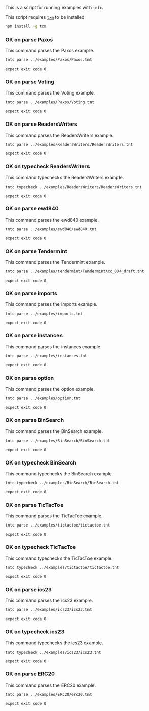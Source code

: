 This is a script for running examples with `tntc`.

This script requires [`txm`](https://www.npmjs.com/package/txm) to be
installed:

```sh
npm install -g txm
```

### OK on parse Paxos

This command parses the Paxos example.

<!-- !test program
tntc parse ../examples/Paxos/Paxos.tnt
-->

```sh
tntc parse ../examples/Paxos/Paxos.tnt
```

<!-- !test check Paxos -->
    expect exit code 0

### OK on parse Voting

This command parses the Voting example.

<!-- !test program
tntc parse ../examples/Paxos/Voting.tnt
-->

```sh
tntc parse ../examples/Paxos/Voting.tnt
```

<!-- !test check Voting -->
    expect exit code 0

### OK on parse ReadersWriters

This command parses the ReadersWriters example.

<!-- !test program
tntc parse ../examples/ReadersWriters/ReadersWriters.tnt
-->

```sh
tntc parse ../examples/ReadersWriters/ReadersWriters.tnt
```

<!-- !test check ReadersWriters -->
    expect exit code 0
    
### OK on typecheck ReadersWriters

This command typechecks the ReadersWriters example.

<!-- !test program
tntc typecheck ../examples/ReadersWriters/ReadersWriters.tnt
-->

```sh
tntc typecheck ../examples/ReadersWriters/ReadersWriters.tnt
```

<!-- !test check ReadersWriters - Types & Effects -->
    expect exit code 0
    

### OK on parse ewd840

This command parses the ewd840 example.

<!-- !test program
tntc parse ../examples/ewd840/ewd840.tnt
-->

```sh
tntc parse ../examples/ewd840/ewd840.tnt
```

<!-- !test check ewd840 -->
    expect exit code 0

### OK on parse Tendermint

This command parses the Tendermint example.

<!-- !test program
tntc parse ../examples/tendermint/TendermintAcc_004.tnt
-->

```sh
tntc parse ../examples/tendermint/TendermintAcc_004_draft.tnt
```

<!-- !test check Tendermint -->
    expect exit code 0

### OK on parse imports

This command parses the imports example.

<!-- !test program
tntc parse ../examples/imports.tnt
-->

```sh
tntc parse ../examples/imports.tnt
```

<!-- !test check imports -->
    expect exit code 0

### OK on parse instances

This command parses the instances example.

<!-- !test program
tntc parse ../examples/instances.tnt
-->

```sh
tntc parse ../examples/instances.tnt
```

<!-- !test check instances -->
    expect exit code 0

### OK on parse option

This command parses the option example.

<!-- !test program
tntc parse ../examples/option.tnt
-->

```sh
tntc parse ../examples/option.tnt
```

<!-- !test check option -->
    expect exit code 0

### OK on parse BinSearch

This command parses the BinSearch example.

<!-- !test program
tntc parse ../examples/BinSearch/BinSearch.tnt
-->

```sh
tntc parse ../examples/BinSearch/BinSearch.tnt
```

<!-- !test check BinSearch -->
    expect exit code 0

### OK on typecheck BinSearch

This command typechecks the BinSearch example.

<!-- !test program
tntc typecheck ../examples/BinSearch/BinSearch.tnt
-->

```sh
tntc typecheck ../examples/BinSearch/BinSearch.tnt
```

<!-- !test check BinSearch - Types & Effects -->
    expect exit code 0
    
### OK on parse TicTacToe

This command parses the TicTacToe example.

<!-- !test program
tntc parse ../examples/tictactoe/tictactoe.tnt
-->

```sh
tntc parse ../examples/tictactoe/tictactoe.tnt
```

<!-- !test check TicTacToe -->
    expect exit code 0
 
### OK on typecheck TicTacToe

This command typechecks the TicTacToe example.

<!-- !test program
tntc typecheck ../examples/tictactoe/tictactoe.tnt
-->

```sh
tntc typecheck ../examples/tictactoe/tictactoe.tnt
```

<!-- !test check TicTacToe - Types & Effects -->
    expect exit code 0

### OK on parse ics23

This command parses the ics23 example.

<!-- !test program
tntc parse ../examples/ics23/ics23.tnt
-->

```sh
tntc parse ../examples/ics23/ics23.tnt
```

<!-- !test check ics23 -->
    expect exit code 0
 
### OK on typecheck ics23

This command typechecks the ics23 example.

<!-- !test program
tntc typecheck ../examples/ics23/ics23.tnt
-->

```sh
tntc typecheck ../examples/ics23/ics23.tnt
```

<!-- !test check ics23 - Types & Effects -->
    expect exit code 0

### OK on parse ERC20

This command parses the ERC20 example.

<!-- !test program
tntc parse ../examples/ERC20/erc20.tnt
-->

```sh
tntc parse ../examples/ERC20/erc20.tnt
```

<!-- !test check ERC20 -->
    expect exit code 0
